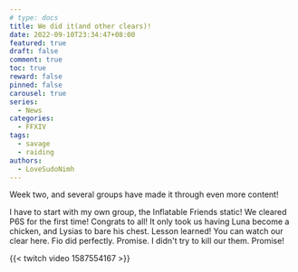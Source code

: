 ```yaml
---
# type: docs
title: We did it(and other clears)!
date: 2022-09-10T23:34:47+08:00
featured: true
draft: false
comment: true
toc: true
reward: false
pinned: false
carousel: true
series:
  - News
categories:
  - FFXIV
tags:
  - savage
  - raiding
authors:
  - LoveSudoNimh
---
```


Week two, and several groups have made it through even more content!

<!--more-->

I have to start with my own group, the Inflatable Friends static! We cleared P6S for the first time! Congrats to all! It only took us having Luna become a chicken, and Lysias to bare his chest. Lesson learned! You can watch our clear here. Fio did perfectly. Promise. I didn't try to kill our them. Promise!

{{< twitch video 1587554167 >}}

